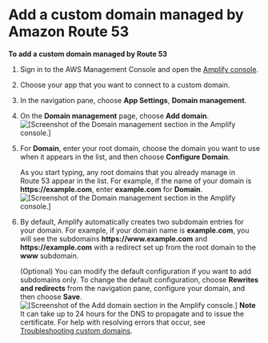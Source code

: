# Add a custom domain managed by Amazon Route 53<a name="to-add-a-custom-domain-managed-by-amazon-route-53"></a>

**To add a custom domain managed by Route 53**

1. Sign in to the AWS Management Console and open the [Amplify console](https://console.aws.amazon.com/amplify/)\.

1. Choose your app that you want to connect to a custom domain\.

1. In the navigation pane, choose **App Settings**, **Domain management**\.

1. On the **Domain management** page, choose **Add domain**\.  
![\[Screenshot of the Domain management section in the Amplify console.\]](http://docs.aws.amazon.com/amplify/latest/userguide/images/amplify-customdomain-1.png)

1. For **Domain**, enter your root domain, choose the domain you want to use when it appears in the list, and then choose **Configure Domain**\.

   As you start typing, any root domains that you already manage in Route 53 appear in the list\. For example, if the name of your domain is **https://example\.com**, enter **example\.com** for **Domain**\.  
![\[Screenshot of the Domain management section in the Amplify console.\]](http://docs.aws.amazon.com/amplify/latest/userguide/images/amplify-customdomain-2.png)

1. By default, Amplify automatically creates two subdomain entries for your domain\. For example, if your domain name is **example\.com**, you will see the subdomains **https://www\.example\.com** and **https://example\.com** with a redirect set up from the root domain to the **www** subdomain\.

   \(Optional\) You can modify the default configuration if you want to add subdomains only\. To change the default configuration, choose **Rewrites and redirects** from the navigation pane, configure your domain, and then choose **Save**\.   
![\[Screenshot of the Add domain section in the Amplify console.\]](http://docs.aws.amazon.com/amplify/latest/userguide/images/amplify-customdomain-configureUpdate.png)
**Note**  
 It can take up to 24 hours for the DNS to propagate and to issue the certificate\. For help with resolving errors that occur, see [Troubleshooting custom domains](custom-domain-troubleshoot-guide.md)\.